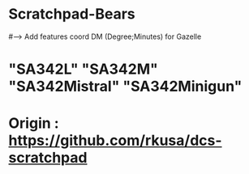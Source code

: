 # Scratchpad-Bears

#--> Add features coord DM (Degree;Minutes) for Gazelle
#  "SA342L" "SA342M" "SA342Mistral" "SA342Minigun" 

# Origin : https://github.com/rkusa/dcs-scratchpad

